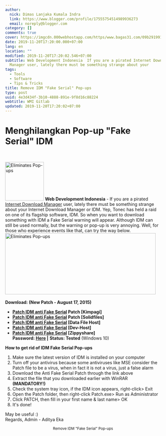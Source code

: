 ```yaml
---
author:
  nick: Dimas Lanjaka Kumala Indra
  link: https://www.blogger.com/profile/17555754514989936273
  email: noreply@blogger.com
category: []
comments: true
cover: https://imgcdn.000webhostapp.com/https/www.bagas31.com/09b291991e3c6af733a56a80694b83bc.png
date: 2019-11-20T17:20:00.000+07:00
lang: en
location: ""
modified: 2019-11-20T17:20:02.546+07:00
subtitle: Web Development Indonesia  If you are a pirated Internet Download
  Manager user, lately there must be something strange about your
tags:
  - Tools
  - Software
  - Tips & Tricks
title: Remove IDM "Fake Serial" Pop-ups
type: post
uuid: 4e3d434f-3b10-4888-891e-9f8d16c88224
webtitle: WMI Gitlab
updated: 2019-11-20T17:20:02+07:00
---
```


<h1 for="title" class="notranslate">Menghilangkan Pop-up "Fake Serial" IDM</h1><div id="A-G-C" date="19 Nov 2019 10:14:25"><div id="agcontent"><link rel="stylesheet" src="https://cdn.jsdelivr.net/gh/dimaslanjaka/Web-Manajemen@master/AGC/css/bagas31.css"><div class="post_content entry-content"><div class="cumplung"><br></div><p> <a href="https://web-manajemen.blogspot.com/p/search.html?q=IDMFake%20png" target="_blank" rel="noopener" class="notranslate"><img class="alignleft size-full wp-image-8906" src="https://imgcdn.000webhostapp.com/https/www.bagas31.com/09b291991e3c6af733a56a80694b83bc.png" alt="Eliminates Pop-ups" width="125" height="125"></a> <span class="notranslate"> <strong>Web Development Indonesia</strong> - If you are a pirated <a href="https://web-manajemen.blogspot.com/p/search.html?q=menghilangkan%20pop%20up%20fake%20serial%20idm" target="_blank" rel="noopener" class="notranslate">Internet Download Manager</a> user, lately there must be something strange about your Internet Download Manager or IDM.</span> <span class="notranslate"> Yep, Tonec has held a raid on one of its flagship software, IDM.</span> <span class="notranslate"> So when you want to download something with IDM a Fake Serial warning will appear.</span> <span class="notranslate"> Although IDM can still be used normally, but the warning or pop-up is very annoying.</span> <span class="notranslate"> Well, for those who experience events like that, can try the way below.</span> <br><img class="aligncenter size-full wp-image-8904" src="https://imgcdn.000webhostapp.com/https/www.bagas31.com/3cb2055fcfe1371b193e1335dced8608.jpeg" alt="Eliminates Pop-ups" width="487" height="198"><br><br> <span class="notranslate"> <strong>Download: <span>(New Patch - August 17, 2015)</span></strong></span> </p><ul><li> <span class="notranslate"> <strong><a title="Size: 0.6MB" class="notranslate bagas31-tooltip" href="https://dimaslanjaka.github.io/page/safelink.html?url=aHR0cDovL2FkZi5seS8xTXFIbDE=" rel="nofollow" target="_blank">Patch IDM anti Fake Serial</a> Patch [Kimpagi]</strong></span> </li><li> <span class="notranslate"> <strong><a title="Size: 0.6MB" class="notranslate bagas31-tooltip" href="https://dimaslanjaka.github.io/page/safelink.html?url=aHR0cDovL2FkZi5seS8xTXFIbXY=" rel="nofollow" target="_blank">Patch IDM anti Fake Serial</a> Patch [Solidfiles]</strong></span> </li><li> <span class="notranslate"> <strong><a title="Size: 0.6MB" class="notranslate bagas31-tooltip" href="https://dimaslanjaka.github.io/page/safelink.html?url=aHR0cDovL2FkZi5seS8xTXFIb3o=" rel="nofollow" target="_blank">Patch IDM anti Fake Serial</a> [Data File Host]</strong></span> </li><li> <span class="notranslate"> <strong><a title="Size: 0.6MB" class="notranslate bagas31-tooltip" href="https://dimaslanjaka.github.io/page/safelink.html?url=aHR0cDovL2FkZi5seS8xTXFIclk=" rel="nofollow" target="_blank">Patch IDM anti Fake Serial</a> [Dev-Host]</strong></span> </li><li> <span class="notranslate"> <strong><a title="Size: 0.6MB" class="notranslate bagas31-tooltip" href="https://dimaslanjaka.github.io/page/safelink.html?url=aHR0cDovL2FkZi5seS8xTXFIdDc=" rel="nofollow" target="_blank">Patch IDM anti Fake Serial</a> [Zippyshare]</strong></span> <div> <span class="notranslate"> <strong>Password: <a href="https://web-manajemen.blogspot.com/p/password.html?c=d3d3LmJhZ2FzMzEuY29t" target="_blank" alt="Click" title="Click" rel="follow">Here</a> |</strong></span> <span class="notranslate"> <strong>Status: <span>Tested</span></strong> (Windows 10)</span> </div></li></ul><style>.password{opacity:.6;transition:all 0.2s;cursor:pointer}.password:hover{opacity:1}</style><p> <span class="notranslate"> <strong>How to get rid of IDM Fake Serial Pop-ups</strong></span> </p><ol><li> <span class="notranslate"> Make sure the latest version of IDM is installed on your computer</span> </li><li> <span class="notranslate"> Turn off your antivirus because some antiviruses like MSE consider the Patch file to be a virus, when in fact it is not a virus, just a false alarm</span> </li><li> <span class="notranslate"> Download the Anti Fake Serial Patch through the link above</span> </li><li> <span class="notranslate"> Extract the file that you downloaded earlier with WinRAR <strong>(MANDATORY!)</strong></span> </li><li> <span class="notranslate"> Check the system tray icon, if the IDM icon appears, right-click&gt; Exit</span> </li><li> <span class="notranslate"> Open the Patch folder, then right-click Patch.exe&gt; ​​Run as Administrator</span> </li><li> <span class="notranslate"> Click PATCH, then fill in your first name &amp; last name&gt; OK</span> </li><li> <span class="notranslate"> It's done!</span> </li></ol><p> <span class="notranslate"> May be useful :)</span> <br> <span class="notranslate"> Regards, Admin - Aditya Eka</span> </p><div itemprop="publisher" itemscope="" itemtype="https://schema.org/Organization"></div></div><center> <span class="notranslate"> <small>Remove IDM "Fake Serial" Pop-ups</small></span> </center></div></div>  <script src="https://codepen.io/dimaslanjaka/pen/aQRrbR.js"></script>  <script>document.querySelectorAll("pre,code");

  pretext.forEach(function (el) {
    el.classList.toggle("notranslate", true);
  });</script>
